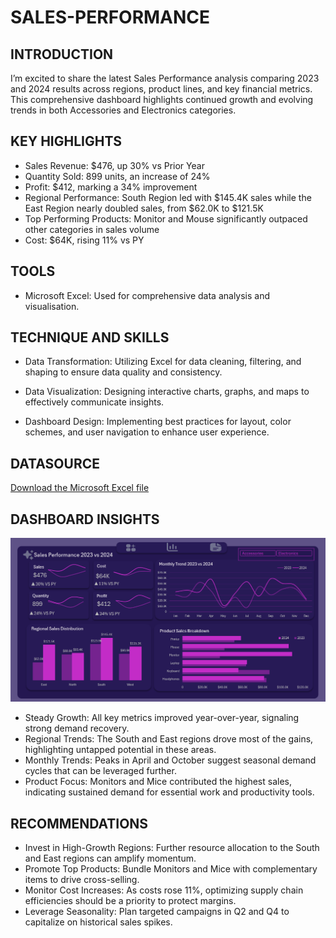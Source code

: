 # SALES-PERFORMANCE

## INTRODUCTION
I’m excited to share the latest Sales Performance analysis comparing 2023 and 2024 results across regions, product lines, and key financial metrics. This comprehensive dashboard highlights continued growth and evolving trends in both Accessories and Electronics categories.


## KEY HIGHLIGHTS
- Sales Revenue: $476, up 30% vs Prior Year
- Quantity Sold: 899 units, an increase of 24%
- Profit: $412, marking a 34% improvement
- Regional Performance:
South Region led with $145.4K sales
while the East Region nearly doubled sales, from $62.0K to $121.5K
- Top Performing Products:
Monitor and Mouse significantly outpaced other categories in sales volume
- Cost: $64K, rising 11% vs PY


## TOOLS
- Microsoft Excel: Used for comprehensive data analysis and visualisation.

## TECHNIQUE AND SKILLS

- Data Transformation: Utilizing Excel for data cleaning, filtering, and shaping to ensure data quality and consistency.

- Data Visualization: Designing interactive charts, graphs, and maps to effectively communicate insights.

- Dashboard Design: Implementing best practices for layout, color schemes, and user navigation to enhance user experience.

## DATASOURCE
<a href = https://github.com/Shanu998/SALES-PERFORMANCE-/blob/main/SALES_PERFORMANCE.xlsx> Download the Microsoft Excel file </a>


## DASHBOARD INSIGHTS
![Overview Dashboard](https://github.com/Shanu998/SALES-PERFORMANCE-/blob/main/SHANU%20SALES%20PERFORMANCE.png)
- Steady Growth: All key metrics improved year-over-year, signaling strong demand recovery.
- Regional Trends: The South and East regions drove most of the gains, highlighting untapped potential in these areas.
- Monthly Trends: Peaks in April and October suggest seasonal demand cycles that can be leveraged further.
- Product Focus: Monitors and Mice contributed the highest sales, indicating sustained demand for essential work and productivity tools.


## RECOMMENDATIONS
- Invest in High-Growth Regions: Further resource allocation to the South and East regions can amplify momentum.
- Promote Top Products: Bundle Monitors and Mice with complementary items to drive cross-selling.
- Monitor Cost Increases: As costs rose 11%, optimizing supply chain efficiencies should be a priority to protect margins.
- Leverage Seasonality: Plan targeted campaigns in Q2 and Q4 to capitalize on historical sales spikes.


